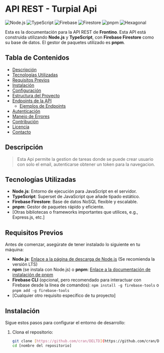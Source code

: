 # API REST - Turpial Api 

![Node.js](https://img.shields.io/badge/node.js-6DA55F?style=for-the-badge&logo=node.js&logoColor=white)
![TypeScript](https://img.shields.io/badge/typescript-%23007ACC.svg?style=for-the-badge&logo=typescript&logoColor=white)
![Firebase](https://img.shields.io/badge/firebase-%23FFCA28.svg?style=for-the-badge&logo=firebase&logoColor=gray)
![Firestore](https://img.shields.io/badge/Firestore-FFCA28?style=for-the-badge&logo=firestore&logoColor=white)
![pnpm](https://img.shields.io/badge/pnpm-%23F69220.svg?style=for-the-badge&logo=pnpm&logoColor=white)
![Hexagonal](https://img.shields.io/badge/arquitectura-hexagonal-red?style=for-the-badge
)

Esta es la documentación para la API REST de **Frontino**. Esta API está construida utilizando **Node.js** y **TypeScript**, con **Firebase Firestore** como su base de datos. El gestor de paquetes utilizado es **pnpm**.

## Tabla de Contenidos

- [Descripción](#descripción)
- [Tecnologías Utilizadas](#tecnologías-utilizadas)
- [Requisitos Previos](#requisitos-previos)
- [Instalación](#instalación)
- [Configuración](#configuración)
- [Estructura del Proyecto](#estructura-del-proyecto)
- [Endpoints de la API](#endpoints-de-la-api)
  - [Ejemplos de Endpoints](#ejemplos-de-endpoints)
- [Autenticación](#autenticación)
- [Manejo de Errores](#manejo-de-errores)
- [Contribución](#contribución)
- [Licencia](#licencia)
- [Contacto](#contacto)

## Descripción

> Esta Api permite la gestion de tareas donde se puede crear usuario con solo el email, autenticarse obtener un token para la navegacion.

## Tecnologías Utilizadas

- **Node.js**: Entorno de ejecución para JavaScript en el servidor.
- **TypeScript**: Superset de JavaScript que añade tipado estático.
- **Firebase Firestore**: Base de datos NoSQL flexible y escalable.
- **pnpm**: Gestor de paquetes rápido y eficiente.
- [Otras bibliotecas o frameworks importantes que utilices, e.g., Express.js, etc.]

## Requisitos Previos

Antes de comenzar, asegúrate de tener instalado lo siguiente en tu máquina:

- **Node.js**: [Enlace a la página de descarga de Node.js](https://nodejs.org/) (Se recomienda la versión LTS)
- **npm** (se instala con Node.js) o **pnpm**: [Enlace a la documentación de instalación de pnpm](https://pnpm.io/installation)
- **Firebase CLI** (opcional, pero recomendado para interactuar con Firebase desde la línea de comandos): `npm install -g firebase-tools` o `pnpm add -g firebase-tools`
- [Cualquier otro requisito específico de tu proyecto]

## Instalación

Sigue estos pasos para configurar el entorno de desarrollo:

1. Clona el repositorio:
   ```bash
   git clone [https://github.com/cran/DELTD](https://github.com/cran/DELTD)
   cd [nombre del repositorio]